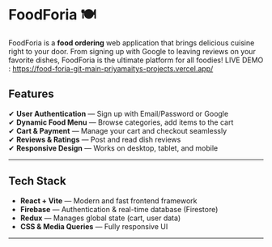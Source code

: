 # FoodForia 🍽️
FoodForia is a **food ordering** web application that brings delicious cuisine right to your door. From signing up with Google to leaving reviews on your favorite dishes, FoodForia is the ultimate platform for all foodies!
LIVE DEMO : https://food-foria-git-main-priyamaitys-projects.vercel.app/

## Features

✔ **User Authentication** — Sign up with Email/Password or Google  
✔ **Dynamic Food Menu** — Browse categories, add items to the cart  
✔ **Cart & Payment** — Manage your cart and checkout seamlessly  
✔ **Reviews & Ratings** — Post and read dish reviews  
✔ **Responsive Design** — Works on desktop, tablet, and mobile  

---

## Tech Stack

- **React + Vite** — Modern and fast frontend framework  
- **Firebase** — Authentication & real-time database (Firestore)  
- **Redux** — Manages global state (cart, user data)  
- **CSS & Media Queries** — Fully responsive UI  

---
